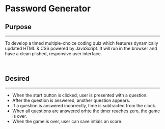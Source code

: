 # Password Generator

## Purpose
***
To develop a timed multiple-choice coding quiz which features dynamically updated HTML & CSS powered by JavaScript. It will run in the browser and have a clean plished, responsive user interface.


&nbsp;


## Desired
***
- When the start button is clicked, user is presented with a question.
- After the question is answered, another question appears.
- If a question is answered incorrectly, time is subtracted from the clock.
- When all questions are answered orhte the timer reaches zero, the game is over.
- When the game is over, user can save intials an score.
